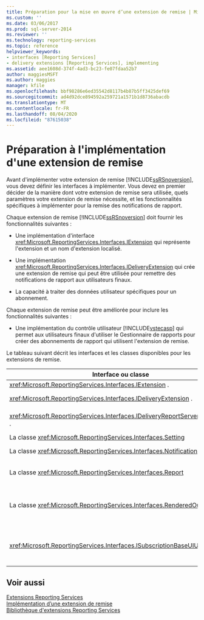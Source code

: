 ```yaml
---
title: Préparation pour la mise en œuvre d’une extension de remise | Microsoft Docs
ms.custom: ''
ms.date: 03/06/2017
ms.prod: sql-server-2014
ms.reviewer: ''
ms.technology: reporting-services
ms.topic: reference
helpviewer_keywords:
- interfaces [Reporting Services]
- delivery extensions [Reporting Services], implementing
ms.assetid: aee1608d-374f-4ad3-bc23-fe07fdaa52b7
author: maggiesMSFT
ms.author: maggies
manager: kfile
ms.openlocfilehash: bbf98286e6ed35542d8117b4b87b5ff3425def69
ms.sourcegitcommit: ad4d92dce894592a259721a1571b1d8736abacdb
ms.translationtype: MT
ms.contentlocale: fr-FR
ms.lasthandoff: 08/04/2020
ms.locfileid: "87615038"
---
```

# <a name="preparing-to-implement-a-delivery-extension"></a>Préparation à l'implémentation d'une extension de remise
  Avant d'implémenter votre extension de remise [!INCLUDE[ssRSnoversion](../../../includes/ssrsnoversion-md.md)], vous devez définir les interfaces à implémenter. Vous devez en premier décider de la manière dont votre extension de remise sera utilisée, quels paramètres votre extension de remise nécessite, et les fonctionnalités spécifiques à implémenter pour la remise des notifications de rapport.  
  
 Chaque extension de remise [!INCLUDE[ssRSnoversion](../../../includes/ssrsnoversion-md.md)] doit fournir les fonctionnalités suivantes :  
  
-   Une implémentation d'interface <xref:Microsoft.ReportingServices.Interfaces.IExtension> qui représente l'extension et un nom d'extension localisé.  
  
-   Une implémentation <xref:Microsoft.ReportingServices.Interfaces.IDeliveryExtension> qui crée une extension de remise qui peut être utilisée pour remettre des notifications de rapport aux utilisateurs finaux.  
  
-   La capacité à traiter des données utilisateur spécifiques pour un abonnement.  
  
 Chaque extension de remise peut être améliorée pour inclure les fonctionnalités suivantes :  
  
-   Une implémentation du contrôle utilisateur [!INCLUDE[vstecasp](../../../includes/vstecasp-md.md)] qui permet aux utilisateurs finaux d'utiliser le Gestionnaire de rapports pour créer des abonnements de rapport qui utilisent l'extension de remise.  
  
 Le tableau suivant décrit les interfaces et les classes disponibles pour les extensions de remise.  
  
|Interface ou classe|Description|  
|------------------------|-----------------|  
|<xref:Microsoft.ReportingServices.Interfaces.IExtension> .|Représente une extension dans [!INCLUDE[ssRSnoversion](../../../includes/ssrsnoversion-md.md)].|  
|<xref:Microsoft.ReportingServices.Interfaces.IDeliveryExtension> .|Représente une extension de remise dans [!INCLUDE[ssRSnoversion](../../../includes/ssrsnoversion-md.md)].|  
|<xref:Microsoft.ReportingServices.Interfaces.IDeliveryReportServerInformation> .|Contient des informations relatives au serveur de rapports requises par les extensions de remise (par exemple, une liste des extensions de rendu disponibles).|  
|La classe <xref:Microsoft.ReportingServices.Interfaces.Setting>|Représente un paramètre pour une extension.|  
|La classe <xref:Microsoft.ReportingServices.Interfaces.Notification>|Contient des informations d'abonnement que les extensions de remise utilisent pour remettre des rapports.|  
|La classe <xref:Microsoft.ReportingServices.Interfaces.Report>|Représente des informations spécifiques aux rapports et méthodes qui permettent aux extensions de remise de remettre des rapports aux utilisateurs.|  
|La classe <xref:Microsoft.ReportingServices.Interfaces.RenderedOutputFile>|Représente la sortie d'une extension de rendu. Un objet <xref:Microsoft.ReportingServices.Interfaces.RenderedOutputFile> contient le nom de fichier associé et les informations de type requises par l'extension de remise afin de traiter le flux de données retourné par l'extension de rendu.|  
|<xref:Microsoft.ReportingServices.Interfaces.ISubscriptionBaseUIUserControl> .|Contrôle utilisateur qui représente les moyens d'extraire les informations d'abonnement spécifiques à l'extension de remise auprès de l'utilisateur dans le Gestionnaire de rapports (par exemple, une adresse de messagerie ou le chemin d'accès à un partage de fichiers).|  
  
## <a name="see-also"></a>Voir aussi  
 [Extensions Reporting Services](../reporting-services-extensions.md)   
 [Implémentation d’une extension de remise](implementing-a-delivery-extension.md)   
 [Bibliothèque d'extensions Reporting Services](../reporting-services-extension-library.md)  
  
  
